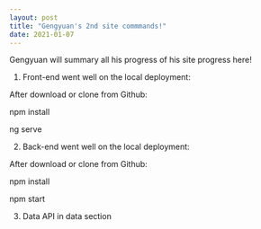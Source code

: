 ```yaml
---
layout: post
title: "Gengyuan's 2nd site commmands!"
date: 2021-01-07
---
```


Gengyuan will summary all his progress of his site progress here!

1) Front-end went well on the local deployment:

After download or clone from Github:

npm install

ng serve


2) Back-end went well on the local deployment:

After download or clone from Github:

npm install 

npm start


3) Data API in data section

